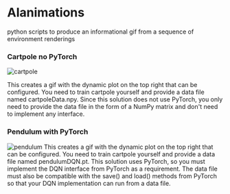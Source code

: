 # AIanimations
python scripts to produce an informational gif from a sequence of environment renderings

### Cartpole no PyTorch

![cartpole](https://github.com/JackBosco/AIanimations/blob/main/cartpole.gif)

This creates a gif with the dynamic plot on the top right that can be configured.
You need to train cartpole yourself and provide a data file named cartpoleData.npy.
Since this solution does not use PyTorch, you only need to provide the data file
in the form of a NumPy matrix and don't need to implement any interface.

### Pendulum with PyTorch

![pendulum](https://github.com/JackBosco/AIanimations/blob/main/pendulum.gif)
This creates a gif with the dynamic plot on the top right that can be configured.
You need to train cartpole yourself and provide a data file named pendulumDQN.pt.
This solution uses PyTorch, so you must implement the DQN interface from PyTorch
as a requirement. The data file must also be compatible with the save() and load()
methods from PyTorch so that your DQN implementation can run from a data file.
